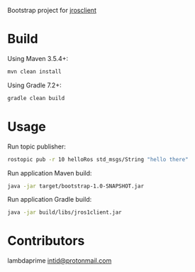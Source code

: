 Bootstrap project for [jrosclient](https://github.com/lambdaprime/jrosclient)

# Build

Using Maven 3.5.4+:

``` bash
mvn clean install
```

Using Gradle 7.2+:

``` bash
gradle clean build
```

# Usage

Run topic publisher:

``` bash
rostopic pub -r 10 helloRos std_msgs/String "hello there"
```

Run application Maven build:

``` bash
java -jar target/bootstrap-1.0-SNAPSHOT.jar 
```

Run application Gradle build:

``` bash
java -jar build/libs/jros1client.jar 
```

# Contributors

lambdaprime <intid@protonmail.com>
